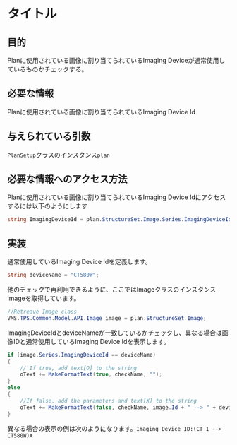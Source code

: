 # タイトル

## 目的

Planに使用されている画像に割り当てられているImaging Deviceが通常使用しているものかチェックする。

## 必要な情報

Planに使用されている画像に割り当てられているImaging Device Id

## 与えられている引数

`PlanSetup`クラスのインスタンス`plan`

## 必要な情報へのアクセス方法
Planに使用されている画像に割り当てられているImaging Device Idにアクセスするには以下のようにします
```csharp
string ImagingDeviceId = plan.StructureSet.Image.Series.ImagingDeviceId;
```

## 実装
通常使用しているImaging Device Idを定義します。
```csharp
string deviceName = "CT580W";
```

他のチェックで再利用できるように、ここではImageクラスのインスタンスimageを取得しています。
```csharp
//Retreave Image class
VMS.TPS.Common.Model.API.Image image = plan.StructureSet.Image;
```

ImagingDeviceIdとdeviceNameが一致しているかチェックし、異なる場合は画像IDと通常使用しているImaging Device Idを表示します。
```csharp
if (image.Series.ImagingDeviceId == deviceName)
{
	// If true, add text[O] to the string 
	oText += MakeFormatText(true, checkName, "");
}
else
{
	//If false, add the parameters and text[X] to the string 
	oText += MakeFormatText(false, checkName, image.Id + " --> " + deviceName);
}
```

異なる場合の表示の例は次のようになります。`Imaging Device ID:(CT_1 --> CT580W)X`